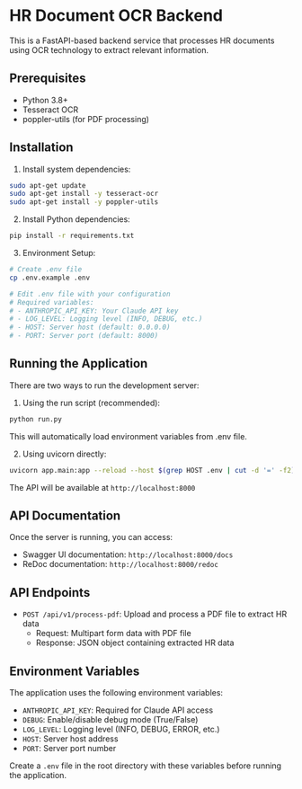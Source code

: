 # HR Document OCR Backend

This is a FastAPI-based backend service that processes HR documents using OCR technology to extract relevant information.

## Prerequisites

- Python 3.8+
- Tesseract OCR
- poppler-utils (for PDF processing)

## Installation

1. Install system dependencies:
```bash
sudo apt-get update
sudo apt-get install -y tesseract-ocr
sudo apt-get install -y poppler-utils
```

2. Install Python dependencies:
```bash
pip install -r requirements.txt
```

3. Environment Setup:
```bash
# Create .env file
cp .env.example .env

# Edit .env file with your configuration
# Required variables:
# - ANTHROPIC_API_KEY: Your Claude API key
# - LOG_LEVEL: Logging level (INFO, DEBUG, etc.)
# - HOST: Server host (default: 0.0.0.0)
# - PORT: Server port (default: 8000)
```

## Running the Application

There are two ways to run the development server:

1. Using the run script (recommended):
```bash
python run.py
```
This will automatically load environment variables from .env file.

2. Using uvicorn directly:
```bash
uvicorn app.main:app --reload --host $(grep HOST .env | cut -d '=' -f2) --port $(grep PORT .env | cut -d '=' -f2)
```

The API will be available at `http://localhost:8000`

## API Documentation

Once the server is running, you can access:
- Swagger UI documentation: `http://localhost:8000/docs`
- ReDoc documentation: `http://localhost:8000/redoc`

## API Endpoints

- `POST /api/v1/process-pdf`: Upload and process a PDF file to extract HR data
  - Request: Multipart form data with PDF file
  - Response: JSON object containing extracted HR data

## Environment Variables

The application uses the following environment variables:

- `ANTHROPIC_API_KEY`: Required for Claude API access
- `DEBUG`: Enable/disable debug mode (True/False)
- `LOG_LEVEL`: Logging level (INFO, DEBUG, ERROR, etc.)
- `HOST`: Server host address
- `PORT`: Server port number

Create a `.env` file in the root directory with these variables before running the application. 